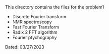 This directory contains the files for the problem1 

- Discrete Fourier transform
- NMR spectroscopy 
- Fast Fourier Transform
- Radix 2 FFT algorithm
- Fourier ptychography  

Dated: 03/27/2023
